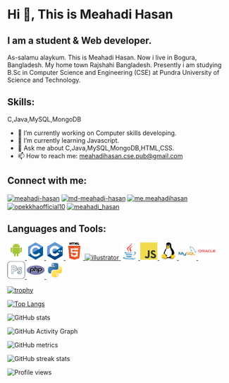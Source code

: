 # Hi 👋, This is Meahadi Hasan
## I am a student & Web developer.

As-salamu alaykum. 
This is Meahadi Hasan.
Now i live in Bogura, Bangladesh. 
My home town Rajshahi Bangladesh. 
Presently i am studying B.Sc in Computer Science and Engineering (CSE) 
at Pundra University of Science and Technology.


## Skills: 
C,Java,MySQL,MongoDB

- 🔭 I’m currently working on Computer skills developing. 
- 🌱 I’m currently learning Javascript. 
- 💬 Ask me about  C,Java,MySQL,MongoDB,HTML,CSS.
- 📫 How to reach me: meahadihasan.cse.pub@gmail.com
  
## Connect with me:

<a href="https://github.com/meahadi-hasan" target="blank"><img align="center" src="https://raw.githubusercontent.com/rahuldkjain/github-profile-readme-generator/master/src/images/icons/Social/github.svg" alt="meahadi-hasan" height="30" width="40" /></a>
<a href="https://linkedin.com/in/md-meahadi-hasan" target="blank"><img align="center" src="https://raw.githubusercontent.com/rahuldkjain/github-profile-readme-generator/master/src/images/icons/Social/linked-in-alt.svg" alt="md-meahadi-hasan" height="30" width="40" /></a>
<a href="https://fb.com/me.meahadihasan" target="blank"><img align="center" src="https://raw.githubusercontent.com/rahuldkjain/github-profile-readme-generator/master/src/images/icons/Social/facebook.svg" alt="me.meahadihasan" height="30" width="40" /></a>
<a href="https://instagram.com/opekkhaofficial10" target="blank"><img align="center" src="https://raw.githubusercontent.com/rahuldkjain/github-profile-readme-generator/master/src/images/icons/Social/instagram.svg" alt="opekkhaofficial10" height="30" width="40" /></a>
<a href="https://www.hackerrank.com/meahadi_hasan" target="blank"><img align="center" src="https://raw.githubusercontent.com/rahuldkjain/github-profile-readme-generator/master/src/images/icons/Social/hackerrank.svg" alt="meahadi_hasan" height="30" width="40" /></a>
</p>  

## Languages and Tools:
<p align="left"> <a href="https://developer.android.com" target="_blank" rel="noreferrer"> <img src="https://raw.githubusercontent.com/devicons/devicon/master/icons/android/android-original-wordmark.svg" alt="android" width="40" height="40"/> </a> <a href="https://www.cprogramming.com/" target="_blank" rel="noreferrer"> <img src="https://raw.githubusercontent.com/devicons/devicon/master/icons/c/c-original.svg" alt="c" width="40" height="40"/> </a> <a href="https://www.w3schools.com/cpp/" target="_blank" rel="noreferrer"> <img src="https://raw.githubusercontent.com/devicons/devicon/master/icons/cplusplus/cplusplus-original.svg" alt="cplusplus" width="40" height="40"/> </a> <a href="https://www.w3.org/html/" target="_blank" rel="noreferrer"> <img src="https://raw.githubusercontent.com/devicons/devicon/master/icons/html5/html5-original-wordmark.svg" alt="html5" width="40" height="40"/> </a> <a href="https://www.adobe.com/in/products/illustrator.html" target="_blank" rel="noreferrer"> <img src="https://www.vectorlogo.zone/logos/adobe_illustrator/adobe_illustrator-icon.svg" alt="illustrator" width="40" height="40"/> </a> <a href="https://www.java.com" target="_blank" rel="noreferrer"> <img src="https://raw.githubusercontent.com/devicons/devicon/master/icons/java/java-original.svg" alt="java" width="40" height="40"/> </a> <a href="https://developer.mozilla.org/en-US/docs/Web/JavaScript" target="_blank" rel="noreferrer"> <img src="https://raw.githubusercontent.com/devicons/devicon/master/icons/javascript/javascript-original.svg" alt="javascript" width="40" height="40"/> </a> <a href="https://www.linux.org/" target="_blank" rel="noreferrer"> <img src="https://raw.githubusercontent.com/devicons/devicon/master/icons/linux/linux-original.svg" alt="linux" width="40" height="40"/> </a> <a href="https://www.mysql.com/" target="_blank" rel="noreferrer"> <img src="https://raw.githubusercontent.com/devicons/devicon/master/icons/mysql/mysql-original-wordmark.svg" alt="mysql" width="40" height="40"/> </a> <a href="https://www.oracle.com/" target="_blank" rel="noreferrer"> <img src="https://raw.githubusercontent.com/devicons/devicon/master/icons/oracle/oracle-original.svg" alt="oracle" width="40" height="40"/> </a> <a href="https://www.photoshop.com/en" target="_blank" rel="noreferrer"> <img src="https://raw.githubusercontent.com/devicons/devicon/master/icons/photoshop/photoshop-line.svg" alt="photoshop" width="40" height="40"/> </a> <a href="https://www.php.net" target="_blank" rel="noreferrer"> <img src="https://raw.githubusercontent.com/devicons/devicon/master/icons/php/php-original.svg" alt="php" width="40" height="40"/> </a> <a href="https://www.python.org" target="_blank" rel="noreferrer"> <img src="https://raw.githubusercontent.com/devicons/devicon/master/icons/python/python-original.svg" alt="python" width="40" height="40"/> </a> </p>


[![trophy](https://github-profile-trophy.vercel.app/?username=meahadi-hasan)](https://github.com/ryo-ma/github-profile-trophy)

[![Top Langs](https://github-readme-stats.vercel.app/api/top-langs/?username=meahadi-hasan)](https://github.com/anuraghazra/github-readme-stats)

![GitHub stats](https://github-readme-stats.vercel.app/api?username=meahadi-hasan&show_icons=true&count_private=true)  

![GitHub Activity Graph](https://activity-graph.herokuapp.com/graph?username=meahadi-hasan)  

![GitHub metrics](https://metrics.lecoq.io/meahadi-hasan)  

![GitHub streak stats](https://streak-stats.demolab.com/?user=meahadi-hasan)  

![Profile views](https://gpvc.arturio.dev/meahadi-hasan)  
